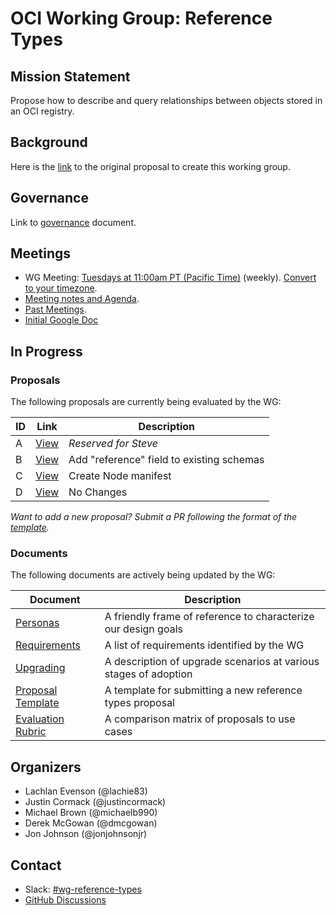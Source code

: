 # OCI Working Group: Reference Types

## Mission Statement

Propose how to describe and query relationships between objects stored in an OCI registry.

## Background

Here is the [link](https://github.com/opencontainers/tob/blob/main/proposals/wg-reference-types.md)
to the original proposal to create this working group.

## Governance

Link to [governance](./GOVERNANCE) document.

## Meetings

* WG Meeting: [Tuesdays at 11:00am PT (Pacific Time)](https://zoom.us/j/92128676364) (weekly). [Convert to your timezone](https://dateful.com/convert/pt-pacific-time?t=11am).
* [Meeting notes and Agenda](https://hackmd.io/bGIxKAxPROi8KlwZMQioXQ?edit).
* [Past Meetings](https://github.com/opencontainers/wg-reference-types/tree/main/minutes).
* [Initial Google Doc](https://docs.google.com/document/d/1SVOWQTowigXzbYdorzfa7tMmrcm91yK12LvSONqziJY/edit)

## In Progress

### Proposals

The following proposals are currently being evaluated by the WG:

| ID | Link                                   | Description                               |
| -- | -------------------------------------- | ----------------------------------------- |
| A  | [View](./docs/proposals/PROPOSAL_A.md) | *Reserved for Steve*                      |
| B  | [View](./docs/proposals/PROPOSAL_B.md) | Add "reference" field to existing schemas |
| C  | [View](./docs/proposals/PROPOSAL_C.md) | Create Node manifest                      |
| D  | [View](./docs/proposals/PROPOSAL_D.md) | No Changes                                |

*Want to add a new proposal? Submit a PR following the format of the
[template](./docs/TEMPLATE.md).*

### Documents

The following documents are actively being updated by the WG:

| Document                                | Description                                                      |
| --------------------------------------- | ---------------------------------------------------------------- |
| [Personas](./docs/PERSONAS.md)          | A friendly frame of reference to characterize our design goals   |
| [Requirements](./docs/REQUIREMENTS.md)  | A list of requirements identified by the WG                      |
| [Upgrading](./docs/UPGRADING.md)        | A description of upgrade scenarios at various stages of adoption |
| [Proposal Template](./docs/TEMPLATE.md) | A template for submitting a new reference types proposal         |
| [Evaluation Rubric](./docs/RUBRIC.md) | A comparison matrix of proposals to use cases         |

## Organizers

* Lachlan Evenson (@lachie83)
* Justin Cormack (@justincormack)
* Michael Brown (@michaelb990)
* Derek McGowan (@dmcgowan)
* Jon Johnson (@jonjohnsonjr)

## Contact

* Slack: [#wg-reference-types](https://opencontainers.slack.com/messages/wg-api-expression)
* [GitHub Discussions](https://github.com/opencontainers/wg-reference-types/discussions)
